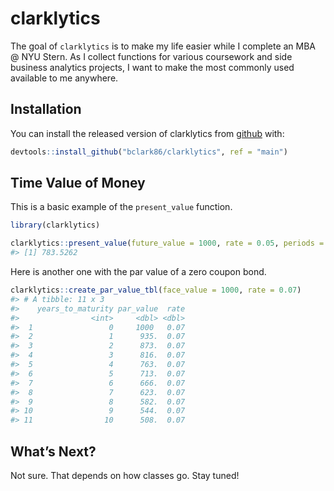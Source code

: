 
<!-- README.md is generated from README.Rmd. Please edit that file -->

# clarklytics

<!-- badges: start -->

<!-- badges: end -->

The goal of `clarklytics` is to make my life easier while I complete an
MBA @ NYU Stern. As I collect functions for various coursework and side
business analytics projects, I want to make the most commonly used
available to me anywhere.

## Installation

You can install the released version of clarklytics from
[github](https://github.com/) with:

``` r
devtools::install_github("bclark86/clarklytics", ref = "main")
```

## Time Value of Money

This is a basic example of the `present_value` function.

``` r
library(clarklytics)

clarklytics::present_value(future_value = 1000, rate = 0.05, periods = 5)
#> [1] 783.5262
```

Here is another one with the par value of a zero coupon bond.

``` r
clarklytics::create_par_value_tbl(face_value = 1000, rate = 0.07)
#> # A tibble: 11 x 3
#>    years_to_maturity par_value  rate
#>                <int>     <dbl> <dbl>
#>  1                 0     1000   0.07
#>  2                 1      935.  0.07
#>  3                 2      873.  0.07
#>  4                 3      816.  0.07
#>  5                 4      763.  0.07
#>  6                 5      713.  0.07
#>  7                 6      666.  0.07
#>  8                 7      623.  0.07
#>  9                 8      582.  0.07
#> 10                 9      544.  0.07
#> 11                10      508.  0.07
```

## What’s Next?

Not sure. That depends on how classes go. Stay tuned\!
